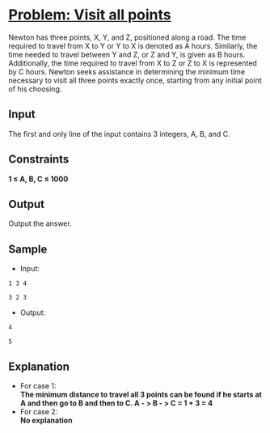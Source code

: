 # [Problem: Visit all points](https://my.newtonschool.co/playground/code/uwkhkt1yqx5w)

Newton has three points, X, Y, and Z, positioned along a road. The time required to travel from X to Y or Y to X is denoted as A hours. Similarly, the time needed to travel between Y and Z, or Z and Y, is given as B hours. Additionally, the time required to travel from X to Z or Z to X is represented by C hours. Newton seeks assistance in determining the minimum time necessary to visit all three points exactly once, starting from any initial point of his choosing.

## Input

The first and only line of the input contains 3 integers, A, B, and C.

## Constraints

**1 ≤ A, B, C ≤ 1000**

## Output

Output the answer.

## Sample

- Input:
```
1 3 4

3 2 3
```

- Output:
```
4

5
```

## Explanation

- For case 1: <br> **The minimum distance to travel all 3 points can be found if he starts at A and then go to B and then to C.
A - > B - > C = 1 + 3 = 4** <br>
- For case 2: <br> **No explanation**
